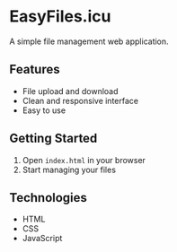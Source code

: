 # EasyFiles.icu

A simple file management web application.

## Features

- File upload and download
- Clean and responsive interface
- Easy to use

## Getting Started

1. Open `index.html` in your browser
2. Start managing your files

## Technologies

- HTML
- CSS
- JavaScript